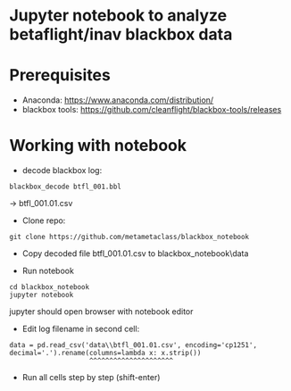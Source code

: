 # Jupyter notebook to analyze betaflight/inav blackbox data

# Prerequisites

* Anaconda: https://www.anaconda.com/distribution/
* blackbox tools: https://github.com/cleanflight/blackbox-tools/releases


# Working with notebook

* decode blackbox log:

```
blackbox_decode btfl_001.bbl
```

-> btfl_001.01.csv


* Clone repo:

```
git clone https://github.com/metametaclass/blackbox_notebook
```

* Copy decoded file btfl_001.01.csv to blackbox_notebook\data

* Run notebook 

```
cd blackbox_notebook
jupyter notebook
```

jupyter should open browser with notebook editor

* Edit log filename in second cell:

```
data = pd.read_csv('data\\btfl_001.01.csv', encoding='cp1251', decimal='.').rename(columns=lambda x: x.strip())
                    ^^^^^^^^^^^^^^^^^^^^^
```

* Run all cells step by step (shift-enter)

